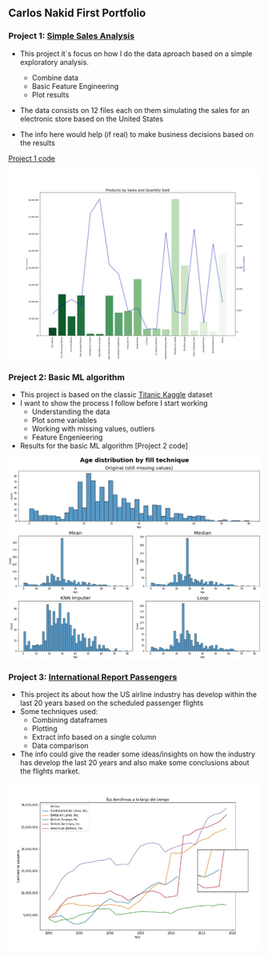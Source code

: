 ## Carlos Nakid First Portfolio

### Project 1: [Simple Sales Analysis](https://github.com/carlosnkd/Simple-Sales-Analysis)
* This project it´s focus on how I do the data aproach based on a simple exploratory analysis.
  * Combine data
  * Basic Feature Engineering
  * Plot results
  
* The data consists on 12 files each on them simulating the sales for an electronic store based on the United States
* The info here would help (if real) to make business decisions based on the results

[Project 1 code](https://github.com/carlosnkd/Simple-Sales-Analysis/blob/main/Simple%20Sales%20Analysis.ipynb)

![](https://github.com/carlosnkd/First_Porfolio/blob/main/IMAGES/plot.jpg)



### Preject 2: Basic ML algorithm
* This project is based on the classic [Titanic Kaggle](https://www.kaggle.com/c/titanic/data) dataset
* I want to show the process I follow before I start working
  * Understanding the data
  * Plot some variables
  * Working with missing values, outliers
  * Feature Engenieering
* Results for the basic ML algorithm
[Project 2 code]

 ![](https://github.com/carlosnkd/First_Porfolio/blob/main/IMAGES/Titanic%20Technique.jpg)



### Project 3: [International Report Passengers](https://github.com/carlosnkd/Flights)
* This project its about how the US airline industry has develop within the last 20 years based on the scheduled passenger flights
* Some techniques used:
   * Combining dataframes
   * Plotting
   * Extract info based on a single column
   * Data comparison 
* The info could give the reader some ideas/insights on how the industry has develop the last 20 years and also make some conclusions about the flights market. 


![](https://github.com/carlosnkd/First_Porfolio/blob/main/IMAGES/flights.jpg)
